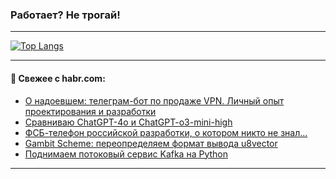 ### Работает? Не трогай!

---
<!--
#### 🛠️ Technical stack:

![Java](https://img.shields.io/badge/Java-informational?logo=Oracle&style=flat&logoColor=white&color=FF4500)
![Kotlin](https://img.shields.io/badge/Kotlin-informational?logo=Kotlin&style=flat&logoColor=white&color=774D97)
![TS](https://img.shields.io/badge/TypeScript-informational?logo=typeScript&style=flat&logoColor=black&color=017acc)
![Python](https://img.shields.io/badge/Python-informational?logo=Python&style=flat&logoColor=black&color=ffdd54) <br>
![Spring](https://img.shields.io/badge/Spring-informational?logo=Spring&style=flat&logoColor=white&color=6DB33F) 
![SpringBoot](https://img.shields.io/badge/SpringBoot-informational?logo=SpringBoot&style=flat&logoColor=white&color=6DB33F)
![Nest](https://img.shields.io/badge/NestJS-informational?logo=NestJS&style=flat&logoColor=white&color=E0234E) 
![NodeJS](https://img.shields.io/badge/NodeJS-informational?logo=node.js&style=flat&logoColor=white&color=70A760)<br>
![PostgreSQL](https://img.shields.io/badge/PostgreSQL-informational?logo=PostgreSQL&style=flat&logoColor=white&color=DAA520)
![MongoDB](https://img.shields.io/badge/MongoDB-informational?logo=MongoDB&style=flat&logoColor=white&color=870000)
![Apache](https://img.shields.io/badge/Apache-informational?logo=apache&style=flat&logoColor=white&color=f74e28)

___ 
-->

<!--- #### 🛠️ : --->

[![Top Langs](https://github-readme-stats-82jvfl3w3-advtsettinggmailcoms-projects.vercel.app/api/top-langs/?username=zloylis&langs_count=10&hide_title=true&title_color=e6edf3&size_weight=0.5&count_weight=0.5&layout=compact&hide_progress=true&hide_border=true&theme=dracula)](https://github.com/zloylis)

<!---


####  :octocat:&nbsp;&nbsp; Статистика:

![GitHub stats](https://github-readme-stats-u2qms2cxw-advtsettinggmailcoms-projects.vercel.app/api?username=zloylis&show_icons=true&hide_border=true&theme=dracula&title_color=e6edf3&include_all_commits=true&count_private=true&hide_rank=false&hide_title=true&rank_icon=github)
-->
---

#### 💬 Свежее с habr.com:

<!-- BLOG-POST-LIST:START -->
- [О надоевшем: телеграм-бот по продаже VPN. Личный опыт проектирования и разработки](https://habr.com/ru/articles/880692/?utm_source=habrahabr&utm_medium=rss&utm_campaign=880692)
- [Сравниваю ChatGPT-4o и ChatGPT-o3-mini-high](https://habr.com/ru/articles/880728/?utm_source=habrahabr&utm_medium=rss&utm_campaign=880728)
- [ФСБ-телефон российской разработки, о котором никто не знал…](https://habr.com/ru/companies/timeweb/articles/878846/?utm_source=habrahabr&utm_medium=rss&utm_campaign=878846)
- [Gambit Scheme: переопределяем формат вывода u8vector](https://habr.com/ru/articles/880704/?utm_source=habrahabr&utm_medium=rss&utm_campaign=880704)
- [Поднимаем потоковый сервис Kafka на Python](https://habr.com/ru/articles/880700/?utm_source=habrahabr&utm_medium=rss&utm_campaign=880700)
<!-- BLOG-POST-LIST:END -->

---
